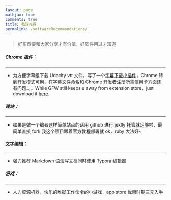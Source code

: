 ```yaml
---
layout: page
mathjax: true
comments: true
title: 私软推荐
permalink: /softwareRecommendations/
---
```


>  好东西要和大家分享才有价值，好软件用过才知道

##### Chrome 插件：

---

+ 为方便字幕组下载 Udacity vtt 文件，写了一个[字幕下载小插件](/assets/imdemo.crx)，Chrome 转到开发模式可用，在字幕文件命名和 Chrome 开发者注册所需信用卡方面还有问题。。。While GFW still keeps u away from extension store，just download it [here](/assets/imdemo.crx).

##### 建站：

---

+ 如果是做一个编者这样简单站点的话用 github 进行 jeklly 托管就足够啦，最简单直接 fork 我这个项目跟着官方教程部署就 ok，ruby 大法好~

#### 文字编辑：

---

+ 强力推荐 Markdown 语法写文档同时使用 Typora 编辑器

##### 游戏：

---

+ 人力资源机器，快乐的堆砌工作命令的小游戏，app store 优惠时期三元入手